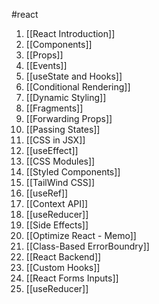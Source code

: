 #react 

1. [[React Introduction]]
2. [[Components]]
3. [[Props]]
4. [[Events]]
5. [[useState and Hooks]]
6. [[Conditional Rendering]]
7. [[Dynamic Styling]]
8. [[Fragments]]
9. [[Forwarding Props]]
10. [[Passing States]]
11. [[CSS in JSX]]
12. [[useEffect]]
13. [[CSS Modules]]
14. [[Styled Components]]
15. [[TailWind CSS]]
16. [[useRef]]
17. [[Context API]]
18. [[useReducer]]
19. [[Side Effects]]
20. [[Optimize React - Memo]]
21. [[Class-Based ErrorBoundry]]
22. [[React Backend]]
23. [[Custom Hooks]]
24. [[React Forms Inputs]]
25. [[useReducer]]

